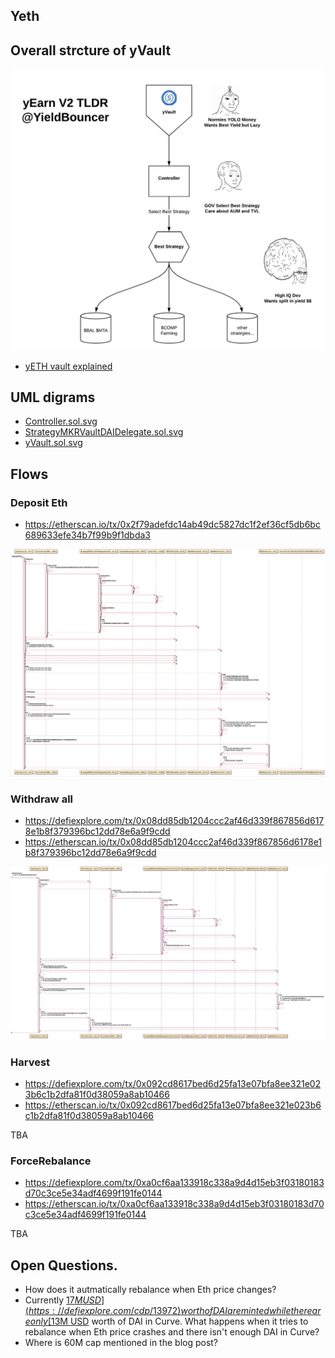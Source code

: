 
## Yeth

## Overall strcture of yVault

![](./highleveldiagram.png)

- [yETH vault explained](https://medium.com/iearn/yeth-vault-explained-c29d6b93a371)

## UML digrams

- [Controller.sol.svg](./Controller.sol.svg)
- [StrategyMKRVaultDAIDelegate.sol.svg](./StrategyMKRVaultDAIDelegate.sol.svg)
- [yVault.sol.svg](yVault.sol.svg)

## Flows

### Deposit Eth

- https://etherscan.io/tx/0x2f79adefdc14ab49dc5827dc1f2ef36cf5db6bc689633efe34b7f99b9f1dbda3

![yvault-despositEth.png](./yvault-despositEth.png)

### Withdraw all

- https://defiexplore.com/tx/0x08dd85db1204ccc2af46d339f867856d6178e1b8f379396bc12dd78e6a9f9cdd
- https://etherscan.io/tx/0x08dd85db1204ccc2af46d339f867856d6178e1b8f379396bc12dd78e6a9f9cdd

![yvault-withdraw.jpg](./yvault-withdraw.jpg)

### Harvest

- https://defiexplore.com/tx/0x092cd8617bed6d25fa13e07bfa8ee321e023b6c1b2dfa81f0d38059a8ab10466
- https://etherscan.io/tx/0x092cd8617bed6d25fa13e07bfa8ee321e023b6c1b2dfa81f0d38059a8ab10466

TBA

### ForceRebalance

- https://defiexplore.com/tx/0xa0cf6aa133918c338a9d4d15eb3f03180183d70c3ce5e34adf4699f191fe0144
- https://etherscan.io/tx/0xa0cf6aa133918c338a9d4d15eb3f03180183d70c3ce5e34adf4699f191fe0144

TBA

## Open Questions.

- How does it autmatically rebalance when Eth price changes?
- Currently [$17M USD](https://defiexplore.com/cdp/13972) worth of DAI are minted while there are only [$13M USD](https://www.curve.fi/iearn/) worth of DAI in Curve. What happens when it tries to rebalance when Eth price crashes and there isn't enough DAI in Curve?
- Where is 60M cap mentioned in the blog post?